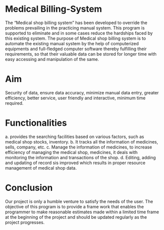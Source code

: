 # Medical Billing-System
The “Medical shop billing system” has been developed to override the problems prevailing in the practicing manual system. 
This program is supported to eliminate and in some cases reduce the hardships faced by this existing system.
The purpose of Medical shop billing system is to automate the existing manual system by the help of computerized equipments and 
full-fledged computer software thereby fulfilling their requirements, so that their valuable data can be stored for longer time with easy accessing and manipulation of the same.

# Aim 
Security of data, ensure data accuracy, minimize manual data entry, greater efficiency, better service, user friendly and interactive, minimum time required.

# Functionalities 
a. provides the searching facilities based on various factors, such as medical shop stocks, inventory.
b. It tracks all the information of medicines, sells, company, etc.
c. Manage the information of medicines, to increase efficiency of managing the medical shop, medicines, it deals with monitoring the information  and transactions of the shop.
d. Editing, adding and updating of record sis improved which results in proper resource management of medical shop data.


# Conclusion
Our project is only a humble venture to satisfy the needs of the user. The objective of this program is to provide a frame work that enables the programmer to make reasonable estimates made within a limited time frame at the beginning of the project and should be updated regularly as the project progresses.

